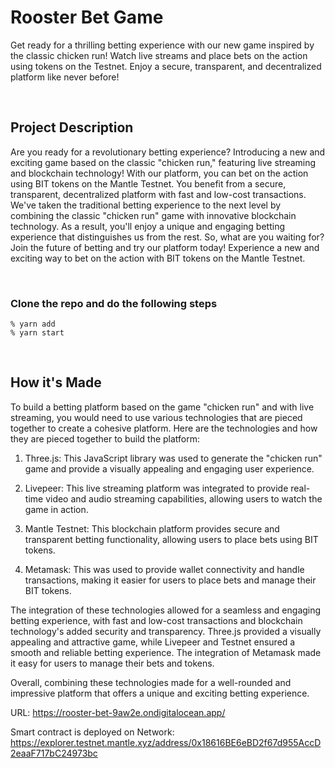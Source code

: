 # Rooster Bet Game
Get ready for a thrilling betting experience with our new game inspired by the classic chicken run! 
Watch live streams and place bets on the action using tokens on the Testnet. 
Enjoy a secure, transparent, and decentralized platform like never before!

<br>

## Project Description
Are you ready for a revolutionary betting experience? 
Introducing a new and exciting game based on the classic "chicken run," featuring live streaming and blockchain technology! 
With our platform, you can bet on the action using BIT tokens on the Mantle Testnet. You benefit from a secure, transparent, decentralized platform with fast and low-cost transactions. We've taken the traditional betting experience to the next level by combining the classic "chicken run" game with innovative blockchain technology. As a result, you'll enjoy a unique and engaging betting experience that distinguishes us from the rest. So, what are you waiting for? Join the future of betting and try our platform today! Experience a new and exciting way to bet on the action with BIT tokens on the Mantle Testnet.

<br>

### Clone the repo and do the following steps

```
% yarn add
% yarn start
```

<br>

## How it's Made
To build a betting platform based on the game "chicken run" and with live streaming, you would need to use various technologies that are pieced together to create a cohesive platform. Here are the technologies and how they are pieced together to build the platform:

1. Three.js: This JavaScript library was used to generate the "chicken run" game and provide a visually appealing and engaging user experience.

2. Livepeer: This live streaming platform was integrated to provide real-time video and audio streaming capabilities, allowing users to watch the game in action.

3. Mantle Testnet: This blockchain platform provides secure and transparent betting functionality, allowing users to place bets using BIT tokens.

4. Metamask: This was used to provide wallet connectivity and handle transactions, making it easier for users to place bets and manage their BIT tokens.

The integration of these technologies allowed for a seamless and engaging betting experience, with fast and low-cost transactions and blockchain technology's added security and transparency. Three.js provided a visually appealing and attractive game, while Livepeer and Testnet ensured a smooth and reliable betting experience. The integration of Metamask made it easy for users to manage their bets and tokens.

Overall, combining these technologies made for a well-rounded and impressive platform that offers a unique and exciting betting experience. 

URL: https://rooster-bet-9aw2e.ondigitalocean.app/

Smart contract is deployed on Network: https://explorer.testnet.mantle.xyz/address/0x18616BE6eBD2f67d955AccD2eaaF717bC24973bc
 
